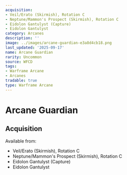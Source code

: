 ```yaml
---
acquisition:
- Veil/Erato (Skirmish), Rotation C
- Neptune/Mammon's Prospect (Skirmish), Rotation C
- Eidolon Gantulyst (Capture)
- Eidolon Gantulyst
category: Arcanes
description: ''
image: ../images/arcane-guardian-e3a8d4cb18.png
last_updated: '2025-09-17'
name: Arcane Guardian
rarity: Uncommon
source: WFCD
tags:
- Warframe Arcane
- Arcanes
tradable: true
type: Warframe Arcane
---
```


# Arcane Guardian

## Acquisition

Available from:
- Veil/Erato (Skirmish), Rotation C
- Neptune/Mammon's Prospect (Skirmish), Rotation C
- Eidolon Gantulyst (Capture)
- Eidolon Gantulyst

